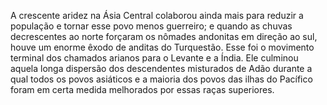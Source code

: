 ﻿A crescente aridez na Ásia Central colaborou ainda mais para reduzir a população e tornar esse povo menos guerreiro; e quando as chuvas decrescentes ao norte forçaram os nômades andonitas em direção ao sul, houve um enorme êxodo de anditas do Turquestão. Esse foi o movimento terminal dos chamados arianos para o Levante e a Índia. Ele culminou aquela longa dispersão dos descendentes misturados de Adão durante a qual todos os povos asiáticos e a maioria dos povos das ilhas do Pacífico foram em certa medida melhorados por essas raças superiores.
